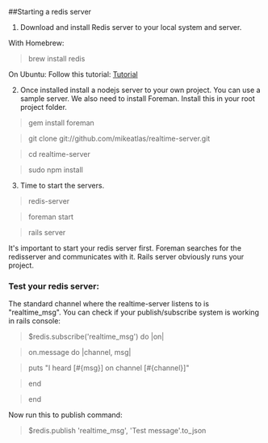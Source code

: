 ##Starting a redis server

1. Download and install Redis server to your local system and server.

With Homebrew: 

> brew install redis

On Ubuntu: Follow this tutorial: [Tutorial](https://www.digitalocean.com/community/tutorials/how-to-install-and-use-redis)

2. Once installed install a nodejs server to your own project. You can use a sample server. We also need to install Foreman. Install this in your root project folder.

> gem install foreman

> git clone git://github.com/mikeatlas/realtime-server.git

> cd realtime-server

> sudo npm install

3. Time to start the servers.

> redis-server

> foreman start

> rails server

It's important to start your redis server first. Foreman searches for the redisserver and communicates with it. Rails server obviously runs your project.

### Test your redis server:
The standard channel where the realtime-server listens to is "realtime_msg".
You can check if your publish/subscribe system is working in rails console:

> $redis.subscribe('realtime_msg') do |on|

> on.message do |channel, msg|

> puts "I heard [#{msg}] on channel [#{channel}]"

> end

> end

Now run this to publish command:

> $redis.publish 'realtime_msg', 'Test message'.to_json











